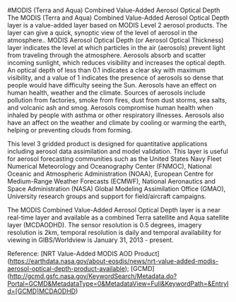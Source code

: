 #MODIS (Terra and Aqua) Combined Value-Added Aerosol Optical Depth
The MODIS (Terra and Aqua) Combined Value-Added Aerosol Optical Depth layer is a value-added layer based on MODIS Level 2 aerosol products. The layer can give a quick, synoptic view of the level of aerosol in the atmosphere.. MODIS Aerosol Optical Depth (or Aerosol Optical Thickness) layer indicates the level at which particles in the air (aerosols) prevent light from traveling through the atmosphere. Aerosols absorb and scatter incoming sunlight, which reduces visibility and increases the optical depth. An optical depth of less than 0.1 indicates a clear sky with maximum visibility, and a value of 1 indicates the presence of aerosols so dense that people would have difficulty seeing the Sun. Aerosols have an effect on human health, weather and the climate. Sources of aerosols include pollution from factories, smoke from fires, dust from dust storms, sea salts, and volcanic ash and smog. Aerosols compromise human health when inhaled by people with asthma or other respiratory illnesses. Aerosols also have an affect on the weather and climate by cooling or warming the earth, helping or preventing clouds from forming. 

This level 3 gridded product is designed for quantitative applications including aerosol data assimilation and model validation. This layer is useful for aerosol forecasting communities such as the United States Navy Fleet Numerical Meteorology and Oceanography Center (FNMOC), National Oceanic and Atmospheric Administration (NOAA), European Centre for Medium-Range Weather Forecasts (ECMWF), National Aeronautics and Space Administration (NASA) Global Modeling Assimilation Office (GMAO), University research groups and support for field/aircraft campaigns.

The MODIS Combined Value-Added Aerosol Optical Depth layer is a near real-time layer and available as a combined Terra satellite and Aqua satellite layer (MCDAODHD). The sensor resolution is 0.5 degrees, imagery resolution is 2km,  temporal resolution is daily and temporal availability for viewing in GIBS/Worldview is January 31, 2013 - present.

Reference: [NRT Value-Added MODIS AOD Product] (https://earthdata.nasa.gov/about-eosdis/news/nrt-value-added-modis-aerosol-optical-depth-product-available); [GCMD] (http://gcmd.gsfc.nasa.gov/KeywordSearch/Metadata.do?Portal=GCMD&MetadataType=0&MetadataView=Full&KeywordPath=&EntryId=[GCMD]MCDAODHD) 
